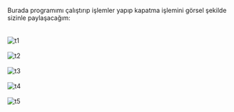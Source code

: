 Burada programımı çalıştırıp işlemler yapıp kapatma işlemini görsel şekilde sizinle paylaşacağım:
<br><br><br>
![t1](https://user-images.githubusercontent.com/89224500/154528543-72e4c2d8-15b3-4c6d-9acc-3bf0a6bb7318.png)
<br><br>
![t2](https://user-images.githubusercontent.com/89224500/154528584-e29b458f-00ed-48c8-8cab-681f9d1ddd48.png)
<br><br>
![t3](https://user-images.githubusercontent.com/89224500/154528600-cf7c7397-a040-46ff-97a6-119aab5bfe11.png)
<br><br>
![t4](https://user-images.githubusercontent.com/89224500/154528618-f140ec8f-bbcd-4d2b-8f4a-305901cb7908.png)
<br><br>
![t5](https://user-images.githubusercontent.com/89224500/154528644-bf849274-4541-462a-b0be-0fccc17ba375.png)
